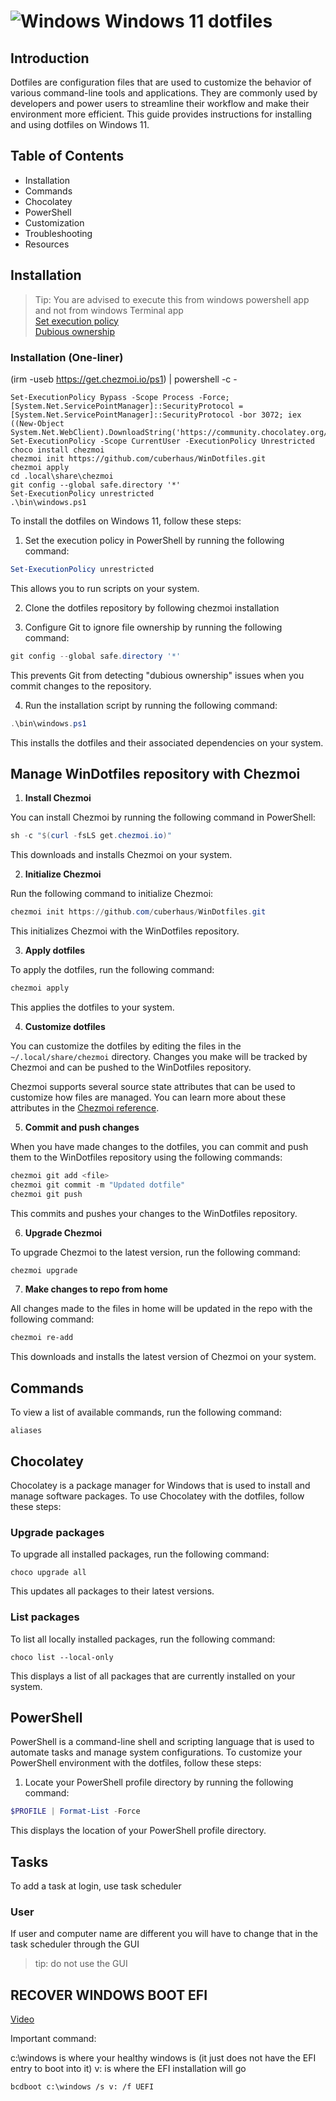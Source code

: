 # ![Windows][windows 10 icon] Windows 11 dotfiles

## Introduction

Dotfiles are configuration files that are used to customize the behavior of various command-line tools and applications. They are commonly used by developers and power users to streamline their workflow and make their environment more efficient. This guide provides instructions for installing and using dotfiles on Windows 11.

## Table of Contents

- Installation
- Commands
- Chocolatey
- PowerShell
- Customization
- Troubleshooting
- Resources

## Installation

> Tip: You are advised to execute this from windows powershell app and not from windows Terminal app <br>
[Set execution policy](https://superuser.com/questions/106360/how-to-enable-execution-of-powershell-scripts) <br>
[Dubious ownership](https://stackoverflow.com/questions/73485958/how-to-correct-git-reporting-detected-dubious-ownership-in-repository-withou)

### Installation (One-liner)
(irm -useb https://get.chezmoi.io/ps1) | powershell -c -
```
Set-ExecutionPolicy Bypass -Scope Process -Force; [System.Net.ServicePointManager]::SecurityProtocol = [System.Net.ServicePointManager]::SecurityProtocol -bor 3072; iex ((New-Object System.Net.WebClient).DownloadString('https://community.chocolatey.org/install.ps1'))
Set-ExecutionPolicy -Scope CurrentUser -ExecutionPolicy Unrestricted
choco install chezmoi
chezmoi init https://github.com/cuberhaus/WinDotfiles.git
chezmoi apply
cd .local\share\chezmoi
git config --global safe.directory '*'
Set-ExecutionPolicy unrestricted
.\bin\windows.ps1
```

To install the dotfiles on Windows 11, follow these steps:

1. Set the execution policy in PowerShell by running the following command:

```powershell
Set-ExecutionPolicy unrestricted
```
This allows you to run scripts on your system.

2. Clone the dotfiles repository by following chezmoi installation

3. Configure Git to ignore file ownership by running the following command:

```powershell
git config --global safe.directory '*'
```
This prevents Git from detecting "dubious ownership" issues when you commit changes to the repository.

4. Run the installation script by running the following command:
```powershell
.\bin\windows.ps1
```
This installs the dotfiles and their associated dependencies on your system.

## Manage WinDotfiles repository with Chezmoi

1. **Install Chezmoi**

You can install Chezmoi by running the following command in PowerShell:

```powershell
sh -c "$(curl -fsLS get.chezmoi.io)"
```

This downloads and installs Chezmoi on your system.

2. **Initialize Chezmoi**

Run the following command to initialize Chezmoi:

```powershell
chezmoi init https://github.com/cuberhaus/WinDotfiles.git
```

This initializes Chezmoi with the WinDotfiles repository.

3. **Apply dotfiles**

To apply the dotfiles, run the following command:
```powershell
chezmoi apply
```


This applies the dotfiles to your system.

4. **Customize dotfiles**

You can customize the dotfiles by editing the files in the `~/.local/share/chezmoi` directory. Changes you make will be tracked by Chezmoi and can be pushed to the WinDotfiles repository.

Chezmoi supports several source state attributes that can be used to customize how files are managed. You can learn more about these attributes in the [Chezmoi reference](https://www.chezmoi.io/reference/source-state-attributes/).

5. **Commit and push changes**

When you have made changes to the dotfiles, you can commit and push them to the WinDotfiles repository using the following commands:

```powershell
chezmoi git add <file>
chezmoi git commit -m "Updated dotfile"
chezmoi git push
```

This commits and pushes your changes to the WinDotfiles repository.

6. **Upgrade Chezmoi**

To upgrade Chezmoi to the latest version, run the following command:

```powershell
chezmoi upgrade
```

7. **Make changes to repo from home**

All changes made to the files in home will be updated in the repo with the following command:

```powershell
chezmoi re-add
```

This downloads and installs the latest version of Chezmoi on your system.

## Commands

To view a list of available commands, run the following command:

```
aliases
```

## Chocolatey

Chocolatey is a package manager for Windows that is used to install and manage software packages. To use Chocolatey with the dotfiles, follow these steps:

### Upgrade packages

To upgrade all installed packages, run the following command:

```
choco upgrade all
```

This updates all packages to their latest versions.

### List packages

To list all locally installed packages, run the following command:

```
choco list --local-only
```

This displays a list of all packages that are currently installed on your system.

## PowerShell

PowerShell is a command-line shell and scripting language that is used to automate tasks and manage system configurations. To customize your PowerShell environment with the dotfiles, follow these steps:

1. Locate your PowerShell profile directory by running the following command:

```powershell
$PROFILE | Format-List -Force
```
This displays the location of your PowerShell profile directory.

## Tasks

To add a task at login, use task scheduler

### User

If user and computer name are different you will have to change that in the task scheduler through the GUI
> tip: do not use the GUI

[windows 10 icon]: https://i.imgur.com/b3co2Zl.png

## RECOVER WINDOWS BOOT EFI
[Video](https://www.youtube.com/watch?v=CZ17JrgFFhw&t=932s)

Important command:

c:\windows is where your healthy windows is (it just does not have the EFI entry to boot into it) v: is where the EFI installation will go
```
bcdboot c:\windows /s v: /f UEFI
```
